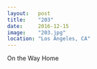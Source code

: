 ```yaml
---
layout:   post
title:    "203"
date:     2016-12-15
image:    "203.jpg"
location: "Los Angeles, CA"
---
```


On the Way Home
